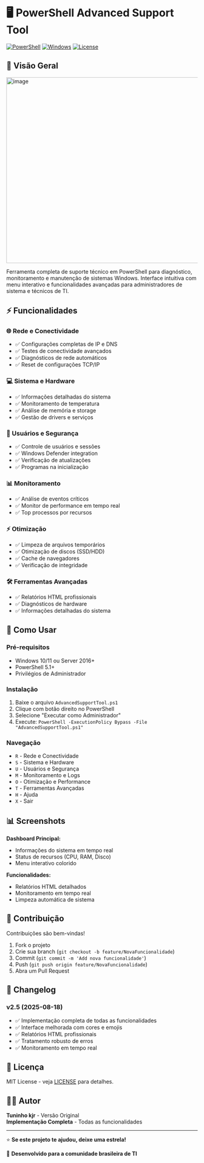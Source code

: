# 🖥️ PowerShell Advanced Support Tool

[![PowerShell](https://img.shields.io/badge/PowerShell-5.1%2B-blue.svg)](https://github.com/PowerShell/PowerShell)
[![Windows](https://img.shields.io/badge/Windows-10%2F11-green.svg)](https://www.microsoft.com/windows)
[![License](https://img.shields.io/badge/License-MIT-yellow.svg)](LICENSE)

## 🌟 Visão Geral
<img width="790" height="490" alt="image" src="https://github.com/user-attachments/assets/bfd541d4-0f85-4e43-a1dc-2c4604ad7684" />

Ferramenta completa de suporte técnico em PowerShell para diagnóstico, monitoramento e manutenção de sistemas Windows. Interface intuitiva com menu interativo e funcionalidades avançadas para administradores de sistema e técnicos de TI.

## ⚡ Funcionalidades

### 🌐 Rede e Conectividade
- ✅ Configurações completas de IP e DNS
- ✅ Testes de conectividade avançados
- ✅ Diagnósticos de rede automáticos
- ✅ Reset de configurações TCP/IP

### 💻 Sistema e Hardware
- ✅ Informações detalhadas do sistema
- ✅ Monitoramento de temperatura
- ✅ Análise de memória e storage
- ✅ Gestão de drivers e serviços

### 👤 Usuários e Segurança
- ✅ Controle de usuários e sessões
- ✅ Windows Defender integration
- ✅ Verificação de atualizações
- ✅ Programas na inicialização

### 📊 Monitoramento
- ✅ Análise de eventos críticos
- ✅ Monitor de performance em tempo real
- ✅ Top processos por recursos

### ⚡ Otimização
- ✅ Limpeza de arquivos temporários
- ✅ Otimização de discos (SSD/HDD)
- ✅ Cache de navegadores
- ✅ Verificação de integridade

### 🛠️ Ferramentas Avançadas
- ✅ Relatórios HTML profissionais
- ✅ Diagnósticos de hardware
- ✅ Informações detalhadas do sistema

## 🚀 Como Usar

### Pré-requisitos
- Windows 10/11 ou Server 2016+
- PowerShell 5.1+
- Privilégios de Administrador

### Instalação
1. Baixe o arquivo `AdvancedSupportTool.ps1`
2. Clique com botão direito no PowerShell
3. Selecione "Executar como Administrador"
4. Execute: `PowerShell -ExecutionPolicy Bypass -File "AdvancedSupportTool.ps1"`

### Navegação
- `R` - Rede e Conectividade
- `S` - Sistema e Hardware  
- `U` - Usuários e Segurança
- `M` - Monitoramento e Logs
- `O` - Otimização e Performance
- `T` - Ferramentas Avançadas
- `H` - Ajuda
- `X` - Sair

## 📊 Screenshots

**Dashboard Principal:**
- Informações do sistema em tempo real
- Status de recursos (CPU, RAM, Disco)
- Menu interativo colorido

**Funcionalidades:**
- Relatórios HTML detalhados
- Monitoramento em tempo real
- Limpeza automática de sistema

## 🤝 Contribuição

Contribuições são bem-vindas! 

1. Fork o projeto
2. Crie sua branch (`git checkout -b feature/NovaFuncionalidade`)
3. Commit (`git commit -m 'Add nova funcionalidade'`)
4. Push (`git push origin feature/NovaFuncionalidade`)
5. Abra um Pull Request

## 📝 Changelog

### v2.5 (2025-08-18)
- ✅ Implementação completa de todas as funcionalidades
- ✅ Interface melhorada com cores e emojis
- ✅ Relatórios HTML profissionais
- ✅ Tratamento robusto de erros
- ✅ Monitoramento em tempo real

## 📄 Licença

MIT License - veja [LICENSE](LICENSE) para detalhes.

## 👨‍💻 Autor

**Tuninho kjr** - Versão Original  
**Implementação Completa** - Todas as funcionalidades

---


⭐ **Se este projeto te ajudou, deixe uma estrela!**

🔧 **Desenvolvido para a comunidade brasileira de TI**

